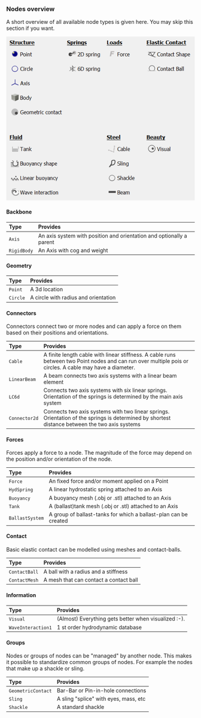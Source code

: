 ### Nodes overview

A short overview of all available node types is given here. You may skip this section if you want.


![nodes_in_gui](images/all_nodes_gui.png)


#### Backbone

|  Type | Provides  |
|:---------------- |:------------------------------- |
| `Axis` | An axis system with position and orientation and optionally a parent | 
| `RigidBody` | An Axis with cog and weight  | 


#### Geometry

|  Type | Provides  |
|:---------------- |:------------------------------- |
| `Point` | A 3d location | 
| `Circle` | A circle with radius and orientation  | 



#### Connectors

Connectors connect two or more nodes and can apply a force on them based on their positions and orientations.

|  Type | Provides  | 
|:---------------- |:------------------------------- |
| `Cable` | A finite length cable with linear stiffness. A cable runs between two Point nodes and can run over multiple pois or circles. A cable may have a diameter.   | 
| `LinearBeam` | A beam connects two axis systems with a linear beam element  |
| `LC6d` | Connects two axis systems with six linear springs. Orientation of the springs is determined by the main axis system  |
| `Connector2d` | Connects two axis systems with two linear springs. Orientation of the springs is determined by shortest distance between the two axis systems |


#### Forces

Forces apply a force to a node. The magnitude of the force may depend on the position and/or orientation of the node.

|  Type | Provides  |
|:---------------- |:------------------------------- |
| `Force` | An fixed force and/or moment applied on a Point | 
| `HydSpring` | A linear hydrostatic spring attached to an Axis  | 
| `Buoyancy` | A buoyancy mesh (.obj or .stl) attached to an Axis  |
| `Tank` | A (ballast)tank mesh (.obj or .stl) attached to an Axis  |
| `BallastSystem` | A group of ballast-tanks for which a ballast-plan can be created |

#### Contact

Basic elastic contact can be modelled using meshes and contact-balls.

|  Type | Provides  | 
|:---------------- |:------------------------------- |
| `ContactBall` | A ball with a radius and a stiffness |
| `ContactMesh` | A mesh that can contact a contact ball  | 

#### Information


|  Type | Provides  | 
|:---------------- |:------------------------------- |
| `Visual` | (Almost) Everything gets better when visualized :-). | 
| `WaveInteraction1` | 1 st order hydrodynamic database | 

#### Groups

Nodes or groups of nodes can be "managed" by another node. This makes it possible to standardize common groups of nodes.
For example the nodes that make up a shackle or sling.

|  Type | Provides  |
|:---------------- |:------------------------------- |
| `GeometricContact` | Bar-Bar or Pin-in-hole connections | 
| `Sling` | A sling "splice" with eyes, mass, etc  | 
| `Shackle` | A standard shackle  | 
